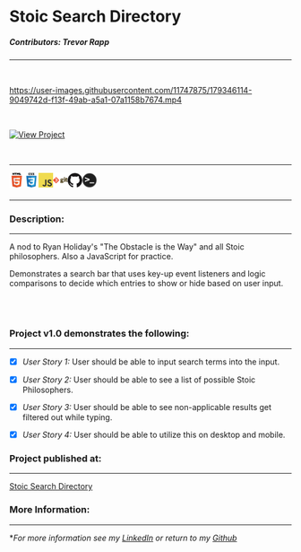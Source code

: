# Stoic Search Directory


##### Contributors: Trevor Rapp

---
<br>

https://user-images.githubusercontent.com/11747875/179346114-9049742d-f13f-49ab-a5a1-07a1158b7674.mp4

<br>

[![View Project](https://user-images.githubusercontent.com/11747875/141705232-471a0b9c-ca45-4540-a1b6-740c5e1becbe.png)](https://trrapp12.github.io/disappearing-directory/)

<br>

---

<img align="left" alt="HTML5" width="26px" src="https://raw.githubusercontent.com/github/explore/80688e429a7d4ef2fca1e82350fe8e3517d3494d/topics/html/html.png" />
<img align="left" alt="CSS3" width="26px" src="https://raw.githubusercontent.com/github/explore/80688e429a7d4ef2fca1e82350fe8e3517d3494d/topics/css/css.png" />
<img align="left" alt="JavaScript" width="26px" src="https://raw.githubusercontent.com/github/explore/80688e429a7d4ef2fca1e82350fe8e3517d3494d/topics/javascript/javascript.png" />
<img align="left" alt="Git" width="26px" src="https://raw.githubusercontent.com/github/explore/80688e429a7d4ef2fca1e82350fe8e3517d3494d/topics/git/git.png" />
<img align="left" alt="GitHub" width="26px" src="https://raw.githubusercontent.com/github/explore/78df643247d429f6cc873026c0622819ad797942/topics/github/github.png" />
<img align="left" alt="Terminal" width="26px" src="https://raw.githubusercontent.com/github/explore/80688e429a7d4ef2fca1e82350fe8e3517d3494d/topics/terminal/terminal.png" />

<br>
<br>

---

### Description:


---

A nod to Ryan Holiday's "The Obstacle is the Way" and all Stoic philosophers.  Also a JavaScript for practice.  

Demonstrates a search bar that uses key-up event listeners and logic comparisons to decide which entries to show or hide based on user input.

<br/>
<br/>

### Project v1.0 demonstrates the following:
---

- [X] <em>User Story 1: </em> User should be able to input search terms into the input.
- [X] <em>User Story 2: </em> User should be able to see a list of possible Stoic Philosophers.
- [X] <em>User Story 3: </em> User should be able to see non-applicable results get filtered out while typing.
- [X] <em>User Story 4: </em> User should be able to utilize this on desktop and mobile.


### Project published at: 
---

[Stoic Search Directory](https://trrapp12.github.io/disappearing-directory/)

### More Information:
---

\**For more information see my [LinkedIn](https://www.linkedin.com/in/trevor-rapp-042a1037) or return to my [Github](https://github.com/trrapp12)*

